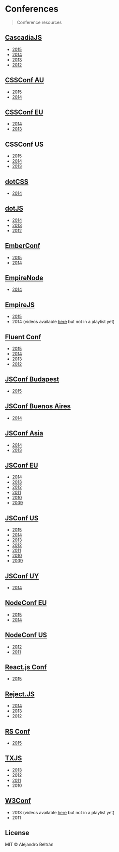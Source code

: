 # Conferences

> Conference resources

## [CascadiaJS](http://cascadiajs.com/)

* [2015](https://www.youtube.com/playlist?list=PLLiioAbFTbKNpjG_yNpNfhAmQ9KsxFzX7)
* [2014](https://www.youtube.com/playlist?list=PLLiioAbFTbKMoXtKtyj_3eCfzD-eT05gl)
* [2013](https://www.youtube.com/playlist?list=PLLiioAbFTbKP9CxF9Fu4_NQteU_v9wkA3)
* [2012](https://www.youtube.com/playlist?list=PLLiioAbFTbKMtmUbLWDzpUzayRLC5s2NZ)

## [CSSConf AU](http://cssconf.com.au/)

* [2015](https://www.youtube.com/playlist?list=PLZriQCloF6GDjyRxP60LBR73Ldd7soGOz)
* [2014](https://www.youtube.com/playlist?list=PLZriQCloF6GDEOUPK7tlaWAtJhPW21ZDF)

## [CSSConf EU](http://cssconf.eu/)

* [2014](https://www.youtube.com/playlist?list=PL37ZVnwpeshHAnqFlTxhd0MIXWjLBbM3R)
* [2013](https://www.youtube.com/playlist?list=PL37ZVnwpeshGi0vwS7HNUvsj8_vcNzQZk)

## CSSConf US

* [2015](https://www.youtube.com/playlist?list=PLlgxAbM67lYIuwXLa66mXjjls3LtuM3Ff)
* [2014](https://www.youtube.com/playlist?list=PL37ZVnwpeshH_e3YNmABDup81_1I7rCnC)
* [2013](https://www.youtube.com/playlist?list=PL37ZVnwpeshGqKQRb4-G3Dn40QH7quwBY)

## [dotCSS](http://www.dotcss.io/)

* [2014](https://www.youtube.com/playlist?list=PLMW8Xq7bXrG5B_oW-EX8AuLDG0BCwouis)

## [dotJS](http://www.dotjs.io/)

* [2014](https://www.youtube.com/playlist?list=PLMW8Xq7bXrG4bTkovexbhgrcD8BVyHmiS)
* [2013](https://www.youtube.com/playlist?list=PLMW8Xq7bXrG486Mh95hKjiXRdci60zUlL)
* [2012](https://www.youtube.com/playlist?list=PLMW8Xq7bXrG77SV1VAAiAciRyq3VSC2Gq)

## [EmberConf](http://emberconf.com/)

* [2015](https://www.youtube.com/playlist?list=PLE7tQUdRKcyacwiUPs0CjPYt6tJub4xXU)
* [2014](https://www.youtube.com/playlist?list=PLE7tQUdRKcyaOyfBnAndJxQ9PNVmKva0d)

## [EmpireNode](http://empirenode.org/)

* [2014](https://www.youtube.com/playlist?list=PL31ehRjJCA6Fh_l4jd-0neUKLUDwycZK8)

## [EmpireJS](http://empirejs.org/)

* [2015](https://www.youtube.com/playlist?list=PLVj1OpNaoqO31S0bFq7h73JsJR6ECoRED)
* 2014 (videos available [here](https://www.youtube.com/user/EmpireJS/videos) but not in a playlist yet)

## [Fluent Conf](http://fluentconf.com/)

* [2015](https://www.youtube.com/playlist?list=PL055Epbe6d5ZqIHE7NA5f6Iq_bZNjuWvS)
* [2014](https://www.youtube.com/playlist?list=PL055Epbe6d5bab7rZ3i83OtMmD-d9uq2K)
* [2013](https://www.youtube.com/playlist?list=PL055Epbe6d5avZGXwE5u039VQq_oQFgrc)
* [2012](https://www.youtube.com/playlist?list=PL75AC4484E6866741)

## [JSConf Budapest](http://jsconfbp.com/)

* [2015](https://www.youtube.com/playlist?list=PLFZ5NyC0xHDaaTy6tY9p0C0jd_rRRl5Zm)

## [JSConf Buenos Aires](https://www.jsconfar.com/)

* [2014](https://www.youtube.com/watch?v=I4VkZ5H9PE8)

## [JSConf Asia](http://jsconf.asia/)

* [2014](https://www.youtube.com/playlist?list=PL37ZVnwpeshE_Um4wU9fSn6xB5VB_61R-)
* [2013](https://www.youtube.com/playlist?list=PL37ZVnwpeshHQ1_r4DyrIqonICtMg3ol_)

## [JSConf EU](http://jsconf.eu/)

* [2014](https://www.youtube.com/playlist?list=PL37ZVnwpeshGPw2RfUGNQbPsU_WGpi05J)
* [2013](https://www.youtube.com/playlist?list=PL37ZVnwpeshFs1inQbgYpun1pLsTXXQ-_)
* [2012](https://www.youtube.com/playlist?list=PL37ZVnwpeshF-i8_6tDZU4543HrHXp8EL)
* [2011](https://www.youtube.com/playlist?list=PL37ZVnwpeshEVYiRemhMII6ORJmsJuqP7)
* [2010](https://www.youtube.com/playlist?list=PL37ZVnwpeshHnZ3hH3RYFD_rgSGSCcim5)
* [2009](https://www.youtube.com/playlist?list=PL37ZVnwpeshGNXb77ObNUbvax-VQ_DWJe)

## [JSConf US](http://jsconf.us/)

* [2015](https://www.youtube.com/playlist?list=PL37ZVnwpeshEkVjFZlLm1krvx0mPYPOoq)
* [2014](https://www.youtube.com/playlist?list=PL37ZVnwpeshFXOP2lqCUykYPXYNsK_fgN)
* [2013](https://www.youtube.com/playlist?list=PL37ZVnwpeshF7AHpbZt33aW0brYJyNftx)
* [2012](https://www.youtube.com/playlist?list=PL37ZVnwpeshHLGexQN3yT1617FekYdgN0)
* [2011](https://www.youtube.com/playlist?list=PL37ZVnwpeshGoyAz6XzjKtlgp9XrjVry_)
* [2010](https://www.youtube.com/playlist?list=PL37ZVnwpeshGsKh3UoENa6Z6weLA9V8bW)
* [2009](https://www.youtube.com/playlist?list=PL37ZVnwpeshG3BtM8BM1M9BXIriD6IEND)

## [JSConf UY](https://jsconf.uy/)

* [2014](https://www.youtube.com/playlist?list=PLleHIBVx1SeRTGjxTsWrJJHN1Ehx5wHUz)

## [NodeConf EU](http://nodeconfeu.com/)

* [2015](https://www.youtube.com/playlist?list=PLhiahOQZ6uaVKRVGiVTsH7vNP1aSHY7vK)
* [2014](https://www.youtube.com/playlist?list=PLPhU2Tz1TddCis5MZlx1HQeK5GYJoIbu8)

## [NodeConf US](http://nodeconf.com/)

* [2012](http://lanyrd.com/2012/nodeconf/coverage/)
* [2011](https://www.youtube.com/playlist?list=PL37ZVnwpeshHfMdifGs4ed2sXgbCtVD_c)

## [React.js Conf](http://conf.reactjs.com/)

* [2015](https://www.youtube.com/playlist?list=PLb0IAmt7-GS1cbw4qonlQztYV1TAW0sCr)

## [Reject.JS](http://rejectjs.org/)

* [2014](https://www.youtube.com/playlist?list=PL37ZVnwpeshF8Sr8JZNFU6boKMmod9YBw)
* [2013](https://www.youtube.com/playlist?list=PL37ZVnwpeshGLrMTDPV12z7KmjrXsOeHT)
* 2012

## [RS Conf](http://conf.rollingscopes.com/)

* [2015](https://www.youtube.com/playlist?list=PLe--kalBDwjgrOqRSbJrJd-o7M3-KlOff)

## [TXJS](https://2015.texasjavascript.com/)

* [2013](http://lanyrd.com/2013/txjs/coverage/)
* 2012
* [2011](http://lanyrd.com/2011/txjs/coverage/)
* 2010

## [W3Conf](http://www.w3.org/conf/)

* 2013 (videos available [here](https://www.youtube.com/user/W3Conf/videos) but not in a playlist yet)
* 2011

## License

MIT © Alejandro Beltrán
